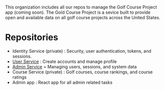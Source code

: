 This organization includes all our repos to manage the Golf Course Project app (coming soon). The Gold Course Project is a sevice built to provide open and available data on all golf course projects across the United States.

# Repositories

- Identity Service (private) : Security, user authentication, tokens, and sessions.
- [User Service](https://github.com/Golf-Course-Project/user-service) : Create accounts and manage profile
- [Admin Service](https://github.com/Golf-Course-Project/admin-service) = Managing users, sessions, and system data
- Course Service (private) : Golf courses, course rankings, and course ratings
- Admin app : React app for all admin related tasks

<!--

**Here are some ideas to get you started:**

🙋‍♀️ A short introduction - what is your organization all about?
🌈 Contribution guidelines - how can the community get involved?
👩‍💻 Useful resources - where can the community find your docs? Is there anything else the community should know?
🍿 Fun facts - what does your team eat for breakfast?
🧙 Remember, you can do mighty things with the power of [Markdown](https://docs.github.com/github/writing-on-github/getting-started-with-writing-and-formatting-on-github/basic-writing-and-formatting-syntax)
-->
